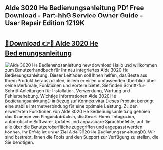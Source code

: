## Alde 3020 He Bedienungsanleitung PDf Free Download - Part-hhG Service Owner Guide - User Repair Edition 1Z19K

# <h2><a href="http://df3ttho.blite.top/?on=Alde+3020+He+Bedienungsanleitung">🔗Download 👉🔴 Alde 3020 He Bedienungsanleitung</a></h2>

[![Alde 3020 He Bedienungsanleitung new download](https://i.imgur.com/lujVjoI.png)](http://df3ttho.blite.top/?on=Alde+3020+He+Bedienungsanleitung)
Hallo und willkommen zum Benutzerhandbuch für Ihr neu integriertes Alde 3020 He Bedienungsanleitung. Dieser Leitfaden soll Ihnen helfen, das Beste aus Ihrem Produkt herauszuholen, indem er einen umfassenden Überblick über seine Merkmale, Funktionen und Vorteile bietet. Sie finden Schritt-für-Schritt-Anleitungen für Installation, Verwendung, Wartung und Fehlerbehebung. Wichtige Informationen Alde 3020 He BedienungsanleitungD In Bezug auf Konnektivität Dieses Produkt benötigt eine stabile Internetverbindung für eine optimale Leistung. Zu den erweiterten Funktionen von Alde 3020 He Bedienungsanleitung gehören das Scannen von Fingerabdrücken, die Smart-Home-Integration, automatische Software-Updates und anpassbare Sprachbefehle, auf die alle über die Benutzeroberfläche zugegriffen und angepasst werden können. Ihr Erfolg ist unser Ziel Alde 3020 He BedienungsanleitungDD. Wir sind bestrebt, Ihnen die Tools und den Support zur Verfügung zu stellen, die Sie benötigen.
